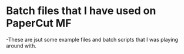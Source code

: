 # Batch files that I have used on PaperCut MF

-These are jsut some example files and batch scripts that I was playing around with.

